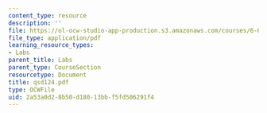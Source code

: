```yaml
---
content_type: resource
description: ''
file: https://ol-ocw-studio-app-production.s3.amazonaws.com/courses/6-071j-introduction-to-electronics-signals-and-measurement-spring-2006/2a53a0d28b50d18013bbf5fd506291f4_qsd124.pdf
file_type: application/pdf
learning_resource_types:
- Labs
parent_title: Labs
parent_type: CourseSection
resourcetype: Document
title: qsd124.pdf
type: OCWFile
uid: 2a53a0d2-8b50-d180-13bb-f5fd506291f4
---
```

